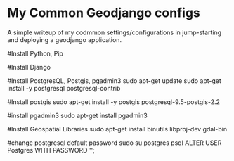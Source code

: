 # My Common Geodjango configs
A simple writeup of my codmmon settings/configurations in jump-starting and deploying a geodjango application.

#Install Python, Pip

#Install Django

#Install PostgresQL, Postgis, pgadmin3
 sudo apt-get update
 sudo apt-get install -y postgresql postgresql-contrib

#Install postgis
  sudo apt-get install -y postgis postgresql-9.5-postgis-2.2

#install pgadmin3
 sudo apt-get install pgadmin3

#Install Geospatial Libraries
 sudo apt-get install binutils libproj-dev gdal-bin

#change postgresql default password
 sudo su postgres
 psql
 ALTER USER Postgres WITH PASSWORD '';
